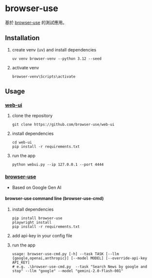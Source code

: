 # browser-use

基於 [browser-use](https://github.com/browser-use) 的測試應用。

## Installation

1. create venv (uv) and install dependencies

    ```
    uv venv browser-venv --python 3.12 --seed    
    ```

2. activate venv

    ```
    browser-venv\Scripts\activate
    ```

## Usage

### [web-ui](https://github.com/browser-use/web-ui)

1. clone the repository

    ```
    git clone https://github.com/browser-use/web-ui
    ```

2. install dependencies

    ```
    cd web-ui
    pip install -r requirements.txt
    ```

3. run the app

    ```
    python webui.py --ip 127.0.0.1 --port 4444
    ```

### [browser-use](https://github.com/browser-use/browser-use)

- Based on Google Gen AI

#### browser-use command line (browser-use-cmd)

1. install dependencies

    ```
    pip install browser-use
    playwright install
    pip install -r requirements.txt
    ```

2. add api-key in your config file

3. run the app

    ```
    usage: browser-use-cmd.py [-h] --task TASK [--llm {google,openai,anthropic}] [--model MODEL] [--override-api-key API_KEY]
    # e.g. .\browser-use-cmd.py  --task "Search News by google and stop" --llm "google" --model "gemini-2.0-flash-001" 
    ```